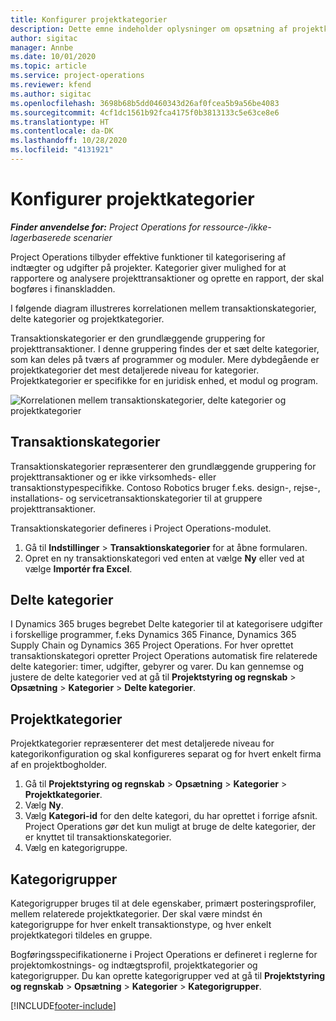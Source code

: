 ```yaml
---
title: Konfigurer projektkategorier
description: Dette emne indeholder oplysninger om opsætning af projektkategorier.
author: sigitac
manager: Annbe
ms.date: 10/01/2020
ms.topic: article
ms.service: project-operations
ms.reviewer: kfend
ms.author: sigitac
ms.openlocfilehash: 3698b68b5dd0460343d26af0fcea5b9a56be4083
ms.sourcegitcommit: 4cf1dc1561b92fca4175f0b3813133c5e63ce8e6
ms.translationtype: HT
ms.contentlocale: da-DK
ms.lasthandoff: 10/28/2020
ms.locfileid: "4131921"
---
```

# <a name="configure-project-categories"></a>Konfigurer projektkategorier

_**Finder anvendelse for:** Project Operations for ressource-/ikke-lagerbaserede scenarier_

Project Operations tilbyder effektive funktioner til kategorisering af indtægter og udgifter på projekter. Kategorier giver mulighed for at rapportere og analysere projekttransaktioner og oprette en rapport, der skal bogføres i finanskladden.

I følgende diagram illustreres korrelationen mellem transaktionskategorier, delte kategorier og projektkategorier. 

Transaktionskategorier er den grundlæggende gruppering for projekttransaktioner. I denne gruppering findes der et sæt delte kategorier, som kan deles på tværs af programmer og moduler. Mere dybdegående er projektkategorier det mest detaljerede niveau for kategorier. Projektkategorier er specifikke for en juridisk enhed, et modul og program.

![Korrelationen mellem transaktionskategorier, delte kategorier og projektkategorier](media/project-categories.png)

## <a name="transaction-categories"></a>Transaktionskategorier

Transaktionskategorier repræsenterer den grundlæggende gruppering for projekttransaktioner og er ikke virksomheds- eller transaktionstypespecifikke. Contoso Robotics bruger f.eks. design-, rejse-, installations- og servicetransaktionskategorier til at gruppere projekttransaktioner.

Transaktionskategorier defineres i Project Operations-modulet. 
1. Gå til **Indstillinger** \> **Transaktionskategorier** for at åbne formularen. 
2. Opret en ny transaktionskategori ved enten at vælge **Ny** eller ved at vælge **Importér fra Excel**.

## <a name="shared-categories"></a>Delte kategorier

I Dynamics 365 bruges begrebet Delte kategorier til at kategorisere udgifter i forskellige programmer, f.eks Dynamics 365 Finance, Dynamics 365 Supply Chain og Dynamics 365 Project Operations. For hver oprettet transaktionskategori opretter Project Operations automatisk fire relaterede delte kategorier: timer, udgifter, gebyrer og varer. Du kan gennemse og justere de delte kategorier ved at gå til **Projektstyring og regnskab** \> **Opsætning** \> **Kategorier** \> **Delte kategorier**.

## <a name="project-categories"></a>Projektkategorier

Projektkategorier repræsenterer det mest detaljerede niveau for kategorikonfiguration og skal konfigureres separat og for hvert enkelt firma af en projektbogholder.

1. Gå til **Projektstyring og regnskab** \> **Opsætning** \> **Kategorier** \> **Projektkategorier**.
2. Vælg **Ny**.
3. Vælg **Kategori-id** for den delte kategori, du har oprettet i forrige afsnit. Project Operations gør det kun muligt at bruge de delte kategorier, der er knyttet til transaktionskategorier.
4. Vælg en kategorigruppe.

## <a name="category-groups"></a>Kategorigrupper

Kategorigrupper bruges til at dele egenskaber, primært posteringsprofiler, mellem relaterede projektkategorier. Der skal være mindst én kategorigruppe for hver enkelt transaktionstype, og hver enkelt projektkategori tildeles en gruppe.

Bogføringsspecifikationerne i Project Operations er defineret i reglerne for projektomkostnings- og indtægtsprofil, projektkategorier og kategorigrupper. Du kan oprette kategorigrupper ved at gå til **Projektstyring og regnskab** \> **Opsætning** \> **Kategorier** \> **Kategorigrupper**.


[!INCLUDE[footer-include](../includes/footer-banner.md)]